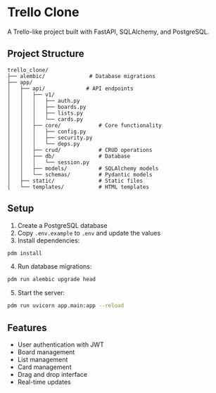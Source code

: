 # Trello Clone

A Trello-like project built with FastAPI, SQLAlchemy, and PostgreSQL.

## Project Structure
```
trello_clone/
├── alembic/              # Database migrations
├── app/
│   ├── api/             # API endpoints
│   │   ├── v1/
│   │   │   ├── auth.py
│   │   │   ├── boards.py
│   │   │   ├── lists.py
│   │   │   └── cards.py
│   │   ├── core/            # Core functionality
│   │   │   ├── config.py
│   │   │   ├── security.py
│   │   │   └── deps.py
│   │   ├── crud/            # CRUD operations
│   │   ├── db/              # Database
│   │   │   └── session.py
│   │   ├── models/          # SQLAlchemy models
│   │   └── schemas/         # Pydantic models
│   ├── static/              # Static files
│   └── templates/           # HTML templates
```

## Setup

1. Create a PostgreSQL database
2. Copy `.env.example` to `.env` and update the values
3. Install dependencies:
```bash
pdm install
```

4. Run database migrations:
```bash
pdm run alembic upgrade head
```

5. Start the server:
```bash
pdm run uvicorn app.main:app --reload
```

## Features

- User authentication with JWT
- Board management
- List management
- Card management
- Drag and drop interface
- Real-time updates 